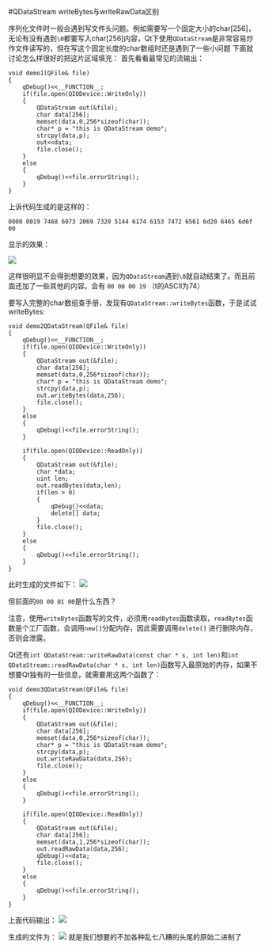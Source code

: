 #QDataStream  writeBytes与writeRawData区别

序列化文件时一般会遇到写文件头问题。例如需要写一个固定大小的char[256]，无论有没有遇到`\0`都要写入char[256]内容，Qt下使用`QDataStream`是非常容易炒作文件读写的，但在写这个固定长度的char数组时还是遇到了一些小问题
下面就讨论怎么样很好的把这片区域填充：
首先看看最常见的流输出：

    void demo1(QFile& file)
    {
        qDebug()<<__FUNCTION__;
        if(file.open(QIODevice::WriteOnly))
        {
            QDataStream out(&file);
            char data[256];
            memset(data,0,256*sizeof(char));
            char* p = "this is QDataStream demo";
            strcpy(data,p);
            out<<data;
            file.close();
        }
        else
        {
            qDebug()<<file.errorString();
        }
    }

上诉代码生成的是这样的：

    0000 0019 7468 6973 2069 7320 5144 6174 6153 7472 6561 6d20 6465 6d6f 00

显示的效果：

![](https://github.com/czyt1988/czyBlog/raw/master/03_QDataStream/pic/01.png)


这样很明显不会得到想要的效果，因为`QDataStream`遇到`\0`就自动结束了。而且前面还加了一些其他的内容。会有 `00 00 00 19` （t的ASCII为74）

要写入完整的char数组查手册，发现有`QDataStream::writeBytes`函数，于是试试writeBytes:

    void demo2QDataStream(QFile& file)
    {
        qDebug()<<__FUNCTION__;
        if(file.open(QIODevice::WriteOnly))
        {
            QDataStream out(&file);
            char data[256];
            memset(data,0,256*sizeof(char));
            char* p = "this is QDataStream demo";
            strcpy(data,p);
            out.writeBytes(data,256);
            file.close();
        }
        else
        {
            qDebug()<<file.errorString();
        }

        if(file.open(QIODevice::ReadOnly))
        {
            QDataStream out(&file);
            char *data;
            uint len;
            out.readBytes(data,len);
            if(len > 0)
            {
                qDebug()<<data;
                delete[] data;
            }
            file.close();
        }
        else
        {
            qDebug()<<file.errorString();
        }
    }


此时生成的文件如下：
![](4fbc2d3e-80a1-4237-a203-8be13ec944c6_128_files/17b724fa-77cd-48e9-a572-6c436fb51353.png)

但前面的`00 00 01 00`是什么东西？

注意，使用`writeBytes`函数写的文件，必须用`readBytes`函数读取，`readBytes`函数是个工厂函数，会调用`new[]`分配内存，因此需要调用`delete[]` 进行删除内存，否则会泄露。

Qt还有`int QDataStream::writeRawData(const char * s, int len)`和`int QDataStream::readRawData(char * s, int len)`函数写入最原始的内存，如果不想要Qt独有的一些信息，就需要用这两个函数了：

    void demo3QDataStream(QFile& file)
    {
        qDebug()<<__FUNCTION__;
        if(file.open(QIODevice::WriteOnly))
        {
            QDataStream out(&file);
            char data[256];
            memset(data,0,256*sizeof(char));
            char* p = "this is QDataStream demo";
            strcpy(data,p);
            out.writeRawData(data,256);
            file.close();
        }
        else
        {
            qDebug()<<file.errorString();
        }

        if(file.open(QIODevice::ReadOnly))
        {
            QDataStream out(&file);
            char data[256];
            memset(data,1,256*sizeof(char));
            out.readRawData(data,256);
            qDebug()<<data;
            file.close();
        }
        else
        {
            qDebug()<<file.errorString();
        }
    }

上面代码输出：
![](4fbc2d3e-80a1-4237-a203-8be13ec944c6_128_files/c8c4aa03-77a0-438e-bdb0-59d14b52832a.jpg)

生成的文件为：
![](4fbc2d3e-80a1-4237-a203-8be13ec944c6_128_files/f9d0c46c-be09-4d1d-be28-62e2205f4a96.png)
就是我们想要的不加各种乱七八糟的头尾的原始二进制了
